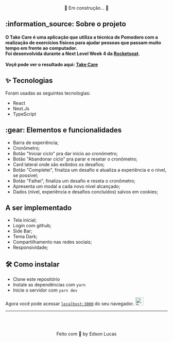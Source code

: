 <p align="center">🚧 Em construção... 🚧</p>

<h2>:information_source: Sobre o projeto</h2>
<h4>
  O Take Care é uma aplicação que utiliza a técnica de Pomodoro com a realização de exercícios físicos para ajudar pessoas que passam muito tempo em frente ao computador.</br>
  Foi desenvolvida durante a Next Level Week 4 da <a href="https://rocketseat.com.br/">Rocketseat</a>.</br></br>
  Voçê pode ver o resultado aqui: <a href="https://takecare-gamma.vercel.app/">Take Care</a>
</h4>

<h2>✨ Tecnologias</h2>
<p>Foram usadas as seguintes tecnologias:</p>
<ul>
  <li>React</li>
  <li>Next.Js</li>
  <li>TypeScript</li>
</ul>

<h2>:gear: Elementos e funcionalidades</h2>
<ul>
  <li>Barra de experiência;</li>
  <li>Cronômetro;</li>
  <li>Botão "Iniciar ciclo" pra dar inicio ao cronômetro;</li>
  <li>Botão "Abandonar ciclo" pra parar e resetar o cronômetro;</li>
  <li>Card lateral onde são exibidos os desafios;</li>
  <li>Botão "Completei", finaliza um desafio e atualiza a experiência e o nível, se possível;</li>
  <li>Botão "Falhei", finaliza um desafio e reseta o cronômetro;</li>
  <li>Apresenta um modal a cada novo nível alcançado;</li>
  <li>Dados (nível, experiência e desafios concluídos) salvos em cookies;</li>
</ul>

<h2>A ser implementado</h2>
<ul>
  <li>Tela inicial;</li>
  <li>Login com github;</li>
  <li>Side Bar;</li>
  <li>Tema Dark;</li>
  <li>Compartilhamento nas redes sociais;</li>
  <li>Responsividade;</li>
</ul>

<h2>🛠️ Como instalar</h2>
<ul>
  <li>Clone este repositório</li>
  <li>Instale as dependências com <code>yarn</code></li>
  <li>Inicie o servidor com <code>yarn dev</code></li>
</ul>
<p>Agora você pode acessar <code><a href="https://localhost:3000">localhost:3000</a></code> do seu navegador. <img width="25" src="https://emojis.slackmojis.com/emojis/images/1531849430/4246/blob-sunglasses.gif?1531849430" alt="Sunglasses emoji" /></p>

<hr>
</br></br>
<p align="center">Feito com 💖 by Edson Lucas</p>
